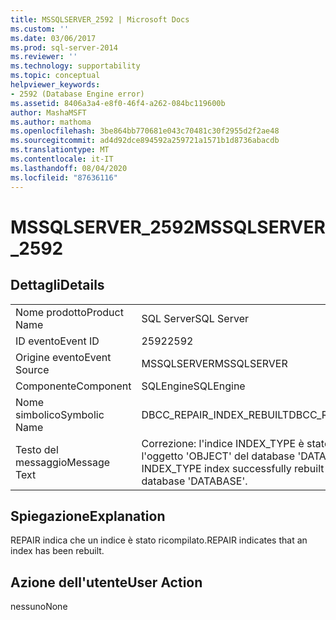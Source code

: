 ```yaml
---
title: MSSQLSERVER_2592 | Microsoft Docs
ms.custom: ''
ms.date: 03/06/2017
ms.prod: sql-server-2014
ms.reviewer: ''
ms.technology: supportability
ms.topic: conceptual
helpviewer_keywords:
- 2592 (Database Engine error)
ms.assetid: 8406a3a4-e8f0-46f4-a262-084bc119600b
author: MashaMSFT
ms.author: mathoma
ms.openlocfilehash: 3be864bb770681e043c70481c30f2955d2f2ae48
ms.sourcegitcommit: ad4d92dce894592a259721a1571b1d8736abacdb
ms.translationtype: MT
ms.contentlocale: it-IT
ms.lasthandoff: 08/04/2020
ms.locfileid: "87636116"
---
```

# <a name="mssqlserver_2592"></a><span data-ttu-id="58f32-102">MSSQLSERVER_2592</span><span class="sxs-lookup"><span data-stu-id="58f32-102">MSSQLSERVER_2592</span></span>
    
## <a name="details"></a><span data-ttu-id="58f32-103">Dettagli</span><span class="sxs-lookup"><span data-stu-id="58f32-103">Details</span></span>  
  
|||  
|-|-|  
|<span data-ttu-id="58f32-104">Nome prodotto</span><span class="sxs-lookup"><span data-stu-id="58f32-104">Product Name</span></span>|<span data-ttu-id="58f32-105">SQL Server</span><span class="sxs-lookup"><span data-stu-id="58f32-105">SQL Server</span></span>|  
|<span data-ttu-id="58f32-106">ID evento</span><span class="sxs-lookup"><span data-stu-id="58f32-106">Event ID</span></span>|<span data-ttu-id="58f32-107">2592</span><span class="sxs-lookup"><span data-stu-id="58f32-107">2592</span></span>|  
|<span data-ttu-id="58f32-108">Origine evento</span><span class="sxs-lookup"><span data-stu-id="58f32-108">Event Source</span></span>|<span data-ttu-id="58f32-109">MSSQLSERVER</span><span class="sxs-lookup"><span data-stu-id="58f32-109">MSSQLSERVER</span></span>|  
|<span data-ttu-id="58f32-110">Componente</span><span class="sxs-lookup"><span data-stu-id="58f32-110">Component</span></span>|<span data-ttu-id="58f32-111">SQLEngine</span><span class="sxs-lookup"><span data-stu-id="58f32-111">SQLEngine</span></span>|  
|<span data-ttu-id="58f32-112">Nome simbolico</span><span class="sxs-lookup"><span data-stu-id="58f32-112">Symbolic Name</span></span>|<span data-ttu-id="58f32-113">DBCC_REPAIR_INDEX_REBUILT</span><span class="sxs-lookup"><span data-stu-id="58f32-113">DBCC_REPAIR_INDEX_REBUILT</span></span>|  
|<span data-ttu-id="58f32-114">Testo del messaggio</span><span class="sxs-lookup"><span data-stu-id="58f32-114">Message Text</span></span>|<span data-ttu-id="58f32-115">Correzione: l'indice INDEX_TYPE è stato ricompilato per l'oggetto 'OBJECT' del database 'DATABASE'.</span><span class="sxs-lookup"><span data-stu-id="58f32-115">Repair: The INDEX_TYPE index successfully rebuilt for object OBJECT in database 'DATABASE'.</span></span>|  
  
## <a name="explanation"></a><span data-ttu-id="58f32-116">Spiegazione</span><span class="sxs-lookup"><span data-stu-id="58f32-116">Explanation</span></span>  
 <span data-ttu-id="58f32-117">REPAIR indica che un indice è stato ricompilato.</span><span class="sxs-lookup"><span data-stu-id="58f32-117">REPAIR indicates that an index has been rebuilt.</span></span>  
  
## <a name="user-action"></a><span data-ttu-id="58f32-118">Azione dell'utente</span><span class="sxs-lookup"><span data-stu-id="58f32-118">User Action</span></span>  
 <span data-ttu-id="58f32-119">nessuno</span><span class="sxs-lookup"><span data-stu-id="58f32-119">None</span></span>  
  
  
